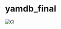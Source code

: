 # yamdb_final

![CI](https://github.com/Sobiyk/yamdb_final/actions/workflows/yamdb_workflow.yml/badge.svg)
